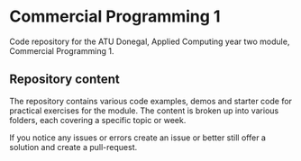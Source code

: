 # Commercial Programming 1 
Code repository for the ATU Donegal, Applied Computing year two module, Commercial Programming 1. 

## Repository content
The repository contains various code examples, demos and starter code for practical exercises for the module. The content is broken up into various folders, each covering a specific topic or week. 

If you notice any issues or errors create an issue or better still offer a solution and create a pull-request.